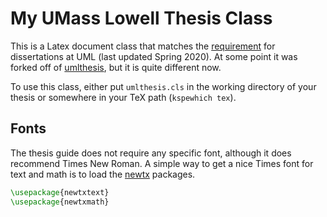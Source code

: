 # My UMass Lowell Thesis Class #

This is a Latex document class that matches the
[requirement](https://www.uml.edu/Catalog/Graduate/Policies/Dissertation-Thesis/Technical-Specifications.aspx
"UMass Lowell dissertation technical specifcations") for dissertations
at UML (last updated Spring 2020). At some point it was forked off of
[umlthesis](https://github.com/engaging-computing/umlthesis
"msherman's umlthesis"), but it is quite different now.

To use this class, either put `umlthesis.cls` in the working directory
of your thesis or somewhere in your TeX path (`kspewhich tex`).

## Fonts ##

  The thesis guide does not require any specific font, although it
  does recommend Times New Roman. A simple way to get a nice Times
  font for text and math is to load the [newtx](https://ctan.org/pkg/newtx "CTAN: Package newtx")
  packages.

  ```latex
  \usepackage{newtxtext}
  \usepackage{newtxmath}
  ```
